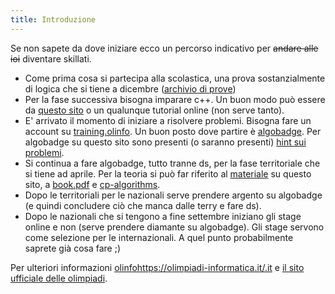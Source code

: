 ```yaml
---
title: Introduzione
---
```

Se non sapete da dove iniziare ecco un percorso indicativo per ~~andare alle ioi~~ diventare skillati.    
- Come prima cosa si partecipa alla scolastica, una prova sostanzialmente di logica che si tiene a dicembre ([archivio di prove](https://scolastiche.olinfo.it/))
- Per la fase successiva bisogna imparare c++. Un buon modo può essere da [questo sito](./materiale/cpp_cheatsheet.md) o un qualunque tutorial online (non serve tanto).
- E' arrivato il momento di iniziare a risolvere problemi. Bisogna fare un account su [training.olinfo](training.olinfo.it). Un buon posto dove partire è [algobadge](https://training.olinfo.it/algobadge). Per algobadge su questo sito sono presenti (o saranno presenti) [hint sui problemi](algobadge.md).
- Si continua a fare algobadge, tutto tranne ds, per la fase territoriale che si tiene ad aprile. Per la teoria si può far riferito al [materiale](./materiale.md) su questo sito, a [book.pdf](https://cses.fi/book/book.pdf) e [cp-algorithms](https://cp-algorithms.com/).
- Dopo le territoriali per le nazionali serve prendere argento su algobadge (e quindi concludere ciò che manca dalle terry e fare ds).
- Dopo le nazionali che si tengono a fine settembre iniziano gli stage online e non (serve prendere diamante su algobadge). Gli stage servono come selezione per le internazionali. A quel punto probabilmente saprete già cosa fare ;)

Per ulteriori informazioni [olinfohttps://olimpiadi-informatica.it/.it](https://olinfo.it/) e [il sito ufficiale delle olimpiadi](https://olimpiadi-informatica.it/).

